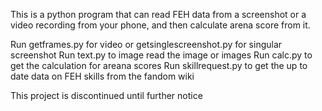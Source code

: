 This is a python program that can read FEH data from a screenshot or a video recording from your phone, and then calculate arena score from it.

Run getframes.py for video or getsinglescreenshot.py for singular screenshot
Run text.py to image read the image or images
Run calc.py to get the calculation for areana scores
Run skillrequest.py to get the up to date data on FEH skills from the fandom wiki

This project is discontinued until further notice
